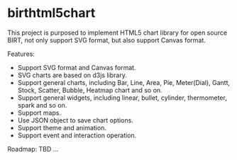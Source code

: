 birthtml5chart
==============

This project is purposed to implement HTML5 chart library for open source BIRT, not only support SVG format, but also support Canvas format.

Features:
* Support SVG format and Canvas format.
* SVG charts are based on d3js library.
* Support general charts, including Bar, Line, Area, Pie, Meter(Dial), Gantt, Stock, Scatter, Bubble, Heatmap chart and so on.
* Support general widgets, including linear, bullet, cylinder, thermometer, spark and so on.
* Support maps.
* Use JSON object to save chart options.
* Support theme and animation.
* Support event and interaction operation.


Roadmap:
TBD ...
